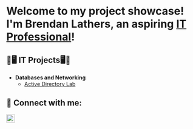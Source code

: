 <h1>Welcome to my project showcase! I'm Brendan Lathers, an aspiring <a href="https://www.linkedin.com/in/brendanlathers/">IT Professional</a>!</h1>

<h2>💾🖥 IT Projects🖥💾 </h2>

- <b>Databases and Networking</b>
  - [Active Directory Lab](https://github.com/bdlathers/ActiveDirectoryLab)

<h2> 🤳 Connect with me:</h2>

[<img align="left" alt="JoshMadakor | LinkedIn" width="22px" src="https://cdn.jsdelivr.net/npm/simple-icons@v3/icons/linkedin.svg" />][linkedin]

[linkedin]: https://linkedin.com/in/joshmadakor](https://www.linkedin.com/in/brendanlathers/)https://www.linkedin.com/in/brendanlathers/
